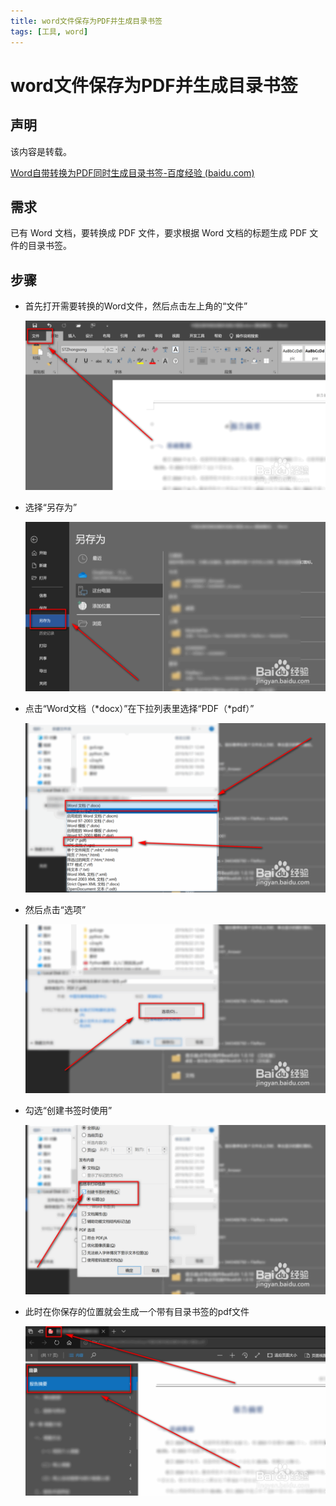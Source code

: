 ```yaml
---
title: word文件保存为PDF并生成目录书签
tags: [工具, word]
---
```


# word文件保存为PDF并生成目录书签


## 声明

该内容是转载。

[Word自带转换为PDF同时生成目录书签-百度经验 (baidu.com)](https://jingyan.baidu.com/article/aa6a2c140137a34d4d19c43f.html)


## 需求

已有 Word 文档，要转换成 PDF 文件，要求根据 Word 文档的标题生成 PDF 文件的目录书签。



## 步骤

- 首先打开需要转换的Word文件，然后点击左上角的“文件”

  ![Word自带转换为PDF同时生成目录书签](word文件保存为PDF并生成目录书签.assets/05aae8a75f0f822b6939b087c018512c8df14d6c.jpg)

- 选择“另存为”

  ![Word自带转换为PDF同时生成目录书签](word文件保存为PDF并生成目录书签.assets/f7e6410f822b74ee02e5e7adda2c8cf1d9a74a6c.jpg)

- 点击“Word文档（\*docx）”在下拉列表里选择“PDF（\*pdf）”

  ![Word自带转换为PDF同时生成目录书签](word文件保存为PDF并生成目录书签.assets/5e4e9c2b74ee1c3254cffd9907f1d8a727334b6c.jpg)

- 然后点击“选项”

  ![Word自带转换为PDF同时生成目录书签](word文件保存为PDF并生成目录书签.assets/836a6aee1c324b1871fb204453a726334984486c.jpg)

- 勾选“创建书签时使用”

  ![Word自带转换为PDF同时生成目录书签](word文件保存为PDF并生成目录书签.assets/75af02324b18512cad267412ad334884cce3496c.jpg)

- 此时在你保存的位置就会生成一个带有目录书签的pdf文件

  ![Word自带转换为PDF同时生成目录书签](word文件保存为PDF并生成目录书签.assets/1d735518512c8cf1fa708a86c384cde34a2c466c.jpg)